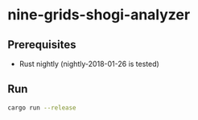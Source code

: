 # nine-grids-shogi-analyzer

## Prerequisites

* Rust nightly (nightly-2018-01-26 is tested)

## Run

```sh
cargo run --release
```
